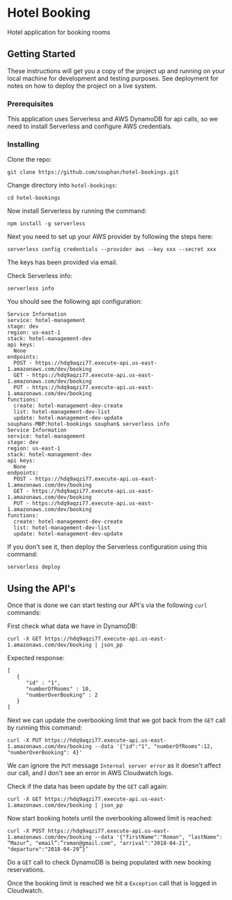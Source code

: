 # Hotel Booking

Hotel application for booking rooms

## Getting Started

These instructions will get you a copy of the project up and running on your local machine for development and testing purposes. See deployment for notes on how to deploy the project on a live system.

### Prerequisites

This application uses Serverless and AWS DynamoDB for api calls, so we need to install Serverless and configure AWS credentials.

### Installing

Clone the repo:

```
git clone https://github.com/souphan/hotel-bookings.git
```

Change directory into `hotel-bookings`:
```
cd hotel-bookings
```

Now install Serverless by running the command:

```
npm install -g serverless
```

Next you need to set up your AWS provider by following the steps here:
```
serverless config credentials --provider aws --key xxx --secret xxx
```
The keys has been provided via email.

Check Serverless info:
```
serverless info
```

You should see the following api configuration:
```
Service Information
service: hotel-management
stage: dev
region: us-east-1
stack: hotel-management-dev
api keys:
  None
endpoints:
  POST - https://hdq9aqzi77.execute-api.us-east-1.amazonaws.com/dev/booking
  GET - https://hdq9aqzi77.execute-api.us-east-1.amazonaws.com/dev/booking
  PUT - https://hdq9aqzi77.execute-api.us-east-1.amazonaws.com/dev/booking
functions:
  create: hotel-management-dev-create
  list: hotel-management-dev-list
  update: hotel-management-dev-update
souphans-MBP:hotel-bookings souphan$ serverless info
Service Information
service: hotel-management
stage: dev
region: us-east-1
stack: hotel-management-dev
api keys:
  None
endpoints:
  POST - https://hdq9aqzi77.execute-api.us-east-1.amazonaws.com/dev/booking
  GET - https://hdq9aqzi77.execute-api.us-east-1.amazonaws.com/dev/booking
  PUT - https://hdq9aqzi77.execute-api.us-east-1.amazonaws.com/dev/booking
functions:
  create: hotel-management-dev-create
  list: hotel-management-dev-list
  update: hotel-management-dev-update
```

If you don't see it, then deploy the Serverless configuration using this command:

```
serverless deploy
```

## Using the API's

Once that is done we can start testing our API's via the following `curl` commands:

First check what data we have in DynamoDB:
```
curl -X GET https://hdq9aqzi77.execute-api.us-east-1.amazonaws.com/dev/booking | json_pp 
```
Expected response:
```
[
   {
      "id" : "1",
      "numberOfRooms" : 10,
      "numberOverBooking" : 2
   }
]
```

Next we can update the overbooking limit that we got back from the `GET` call by running this command:
```
curl -X PUT https://hdq9aqzi77.execute-api.us-east-1.amazonaws.com/dev/booking --data '{"id":"1", "numberOfRooms":12, "numberOverBooking": 4}'
```
We can ignore the `PUT` message `Internal server error` as it doesn't affect our call, and I don't see an error in AWS Cloudwatch logs.

Check if the data has been update by the `GET` call again:
```
curl -X GET https://hdq9aqzi77.execute-api.us-east-1.amazonaws.com/dev/booking | json_pp 
```

Now start booking hotels until the overbooking allowed limit is reached:
```
curl -X POST https://hdq9aqzi77.execute-api.us-east-1.amazonaws.com/dev/booking --data '{"firstName":"Roman", "lastName": “Mazur”, "email”:”roman@gmail.com", "arrival":"2018-04-21", "departure":"2018-04-29”}’
```

Do a `GET` call to check DynamoDB is being populated with new booking reservations.

Once the booking limit is reached we hit a `Exception` call that is logged in Cloudwatch.

